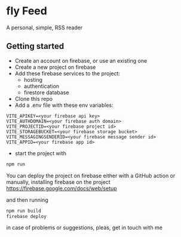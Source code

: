# fly Feed

A personal, simple, RSS reader

## Getting started

- Create an account on firebase, or use an existing one
- Create a new project on firebase
- Add these firebase services to the project:
    - hosting
    - authentication
    - firestore database
- Clone this repo
- Add a .env file with these env variables:

```
VITE_APIKEY=<your firebase api key>
VITE_AUTHDOMAIN=<your firebase auth domain>
VITE_PROJECTID=<your firebase project id>
VITE_STORAGEBUCKET=<your firebase storage bucket>
VITE_MESSAGINGSENDERID=<your firebase message sender id>
VITE_APPID=<your firebase app id>
```

- start the project with

```bash
npm run 
```

You can deploy the project on firebase either with a GitHub action or manually, installing firebase on the
project
https://firebase.google.com/docs/web/setup

and then running

```bash
npm run build
firebase deploy 
```

in case of problems or suggestions, pleas, get in touch with me